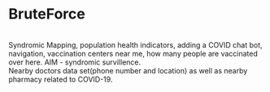 # BruteForce
<br>
Syndromic Mapping, population health indicators, adding a COVID chat bot, navigation, vaccination centers near me, how many people are vaccinated over here.
AIM - syndromic survillence.
<br>Nearby doctors data set(phone number and location) as well as nearby pharmacy related to COVID-19.
